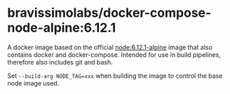 # bravissimolabs/docker-compose-node-alpine:6.12.1

A docker image based on the official [node:6.12.1-alpine](https://hub.docker.com/_/node/) image that also contains docker and docker-compose. Intended for use in build pipelines, therefore also includes git and bash.

Set `--build-arg NODE_TAG=xxx` when building the image to control the base node image used.
